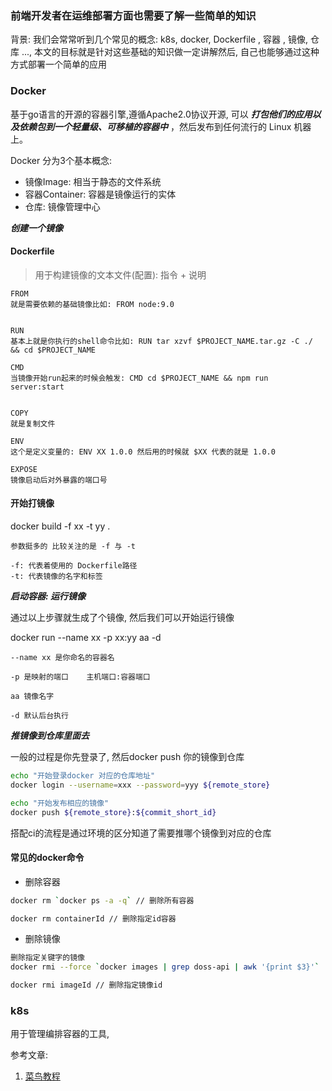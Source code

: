 ### 前端开发者在运维部署方面也需要了解一些简单的知识

背景: 我们会常常听到几个常见的概念: k8s, docker, Dockerfile , 容器 , 镜像, 仓库 ..., 本文的目标就是针对这些基础的知识做一定讲解然后, 自己也能够通过这种方式部署一个简单的应用

### Docker

基于go语言的开源的容器引擎,遵循Apache2.0协议开源, 可以 ***打包他们的应用以及依赖包到一个轻量级、可移植的容器中*** ，然后发布到任何流行的 Linux 机器上。

Docker 分为3个基本概念:

- 镜像Image: 相当于静态的文件系统
- 容器Container: 容器是镜像运行的实体
- 仓库: 镜像管理中心

***创建一个镜像***

#### Dockerfile

> 用于构建镜像的文本文件(配置): 指令 + 说明

```
FROM
就是需要依赖的基础镜像比如: FROM node:9.0


RUN
基本上就是你执行的shell命令比如: RUN tar xzvf $PROJECT_NAME.tar.gz -C ./ && cd $PROJECT_NAME

CMD
当镜像开始run起来的时候会触发: CMD cd $PROJECT_NAME && npm run server:start


COPY
就是复制文件

ENV
这个是定义变量的: ENV XX 1.0.0 然后用的时候就 $XX 代表的就是 1.0.0
 
EXPOSE
镜像启动后对外暴露的端口号

```

#### 开始打镜像

docker build -f xx -t yy .

```
参数挺多的 比较关注的是 -f 与 -t

-f: 代表着使用的 Dockerfile路径
-t: 代表镜像的名字和标签
```

***启动容器: 运行镜像***

通过以上步骤就生成了个镜像, 然后我们可以开始运行镜像

docker run --name xx -p xx:yy aa -d

```
--name xx 是你命名的容器名

-p 是映射的端口    主机端口:容器端口 

aa 镜像名字

-d 默认后台执行
```

***推镜像到仓库里面去***

一般的过程是你先登录了, 然后docker push 你的镜像到仓库

```sh
echo "开始登录docker 对应的仓库地址"
docker login --username=xxx --password=yyy ${remote_store}

echo "开始发布相应的镜像"
docker push ${remote_store}:${commit_short_id}
```

搭配ci的流程是通过环境的区分知道了需要推哪个镜像到对应的仓库

#### 常见的docker命令

- 删除容器

```sh
docker rm `docker ps -a -q` // 删除所有容器

docker rm containerId // 删除指定id容器
```

- 删除镜像

```sh
删除指定关键字的镜像
docker rmi --force `docker images | grep doss-api | awk '{print $3}'`   // doss-api关键字

docker rmi imageId // 删除指定镜像id
```

### k8s

用于管理编排容器的工具,


参考文章:

1. [菜鸟教程](https://www.runoob.com/docker/docker-architecture.html)